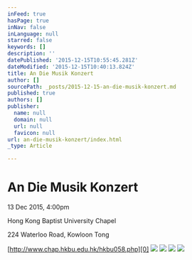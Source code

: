 ```yaml
---
inFeed: true
hasPage: true
inNav: false
inLanguage: null
starred: false
keywords: []
description: ''
datePublished: '2015-12-15T10:55:45.281Z'
dateModified: '2015-12-15T10:40:13.824Z'
title: An Die Musik Konzert
author: []
sourcePath: _posts/2015-12-15-an-die-musik-konzert.md
published: true
authors: []
publisher:
  name: null
  domain: null
  url: null
  favicon: null
url: an-die-musik-konzert/index.html
_type: Article

---
```

# An Die Musik Konzert

13 Dec 2015, 4:00pm

Hong Kong Baptist University Chapel

224 Waterloo Road, Kowloon Tong

[http://www.chap.hkbu.edu.hk/hkbu058.php][0]
![](https://s3-us-west-2.amazonaws.com/the-grid-img/p/959d7f50335fcb932e39d6878c9a1fde7b5cdb88.jpg)
![](https://s3-us-west-2.amazonaws.com/the-grid-img/p/42fbd5d6bad5fdb264b4809d9c776c47f846274a.jpg)
![](https://s3-us-west-2.amazonaws.com/the-grid-img/p/1f89773fe2825c75d47722cb1f5abcefe300ecb7.jpg)
![](https://s3-us-west-2.amazonaws.com/the-grid-img/p/8d003dca2e171030111725c6b75d56962764e028.jpg)

[0]: http://www.chap.hkbu.edu.hk/hkbu058.php